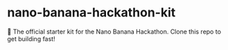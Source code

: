 # nano-banana-hackathon-kit
🍌 The official starter kit for the Nano Banana Hackathon. Clone this repo to get building fast!
